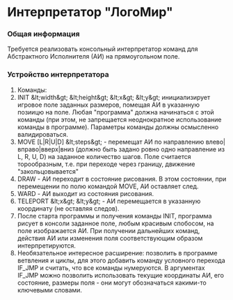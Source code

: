 # Интерпретатор &quot;ЛогоМир&quot;

### Общая информация

Требуется реализовать консольный интерпретатор команд для Абстрактного Исполнителя (АИ) на прямоугольном поле.

### Устройство интерпретатора

1. Команды:
  1. INIT \&lt;width\&gt; \&lt;height\&gt; \&lt;x\&gt; \&lt;y\&gt;
инициализирует игровое поле заданных размеров, помещая АИ в указанную позиицю на поле.
 Любая &quot;программа&quot; должна начинаться с этой команды (при этом, не запрещается неоднократное использование команды в программе). Параметры команды должны осмысленно валидироваться.
  2. MOVE [L|R|U|D] \&lt;steps\&gt; - перемещат АИ по направлению влево|вправо|вверх|вниз (должно быть задано ровно одно направление из L, R, U, D) на заданное количество шагов. Поле считается торообразным, т.е. при переходе через границу, движение &quot;закольцовывается&quot;
  3. DRAW - АИ переходит в состояние рисования. В этом состоянии, при перемещении по полю командой MOVE, АИ оставляет след.
  4. WARD - АИ выходит из состояния рисования.
  5. TELEPORT \&lt;x\&gt; \&lt;y\&gt; - АИ перемещается в указанную координату (не оставляя следов).
2. После старта программы и получения команды INIT, программа рисует в консоли заданное поле, любым красивым спобосом, на поле изображается АИ. При получении дальнейших команд, действия АИ или изменения поля соответствующим образом интерпретируются.
3. Необязательное интересное расширение: позволить в программе ветвления и циклы, для этого добавить команду условного перехода IF\_JMP и считать, что все команды нумеруются. В аргументах IF\_JMP можно позволить использовать текущие координаты АИ, его состояние, размеры поля - они могут обозначаться какими-то ключевыми словами.
